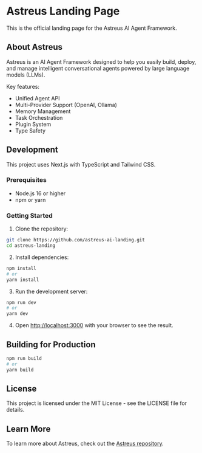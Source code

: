 # Astreus Landing Page

This is the official landing page for the Astreus AI Agent Framework.

## About Astreus

Astreus is an AI Agent Framework designed to help you easily build, deploy, and manage intelligent conversational agents powered by large language models (LLMs).

Key features:
- Unified Agent API
- Multi-Provider Support (OpenAI, Ollama)
- Memory Management
- Task Orchestration
- Plugin System
- Type Safety

## Development

This project uses Next.js with TypeScript and Tailwind CSS.

### Prerequisites

- Node.js 16 or higher
- npm or yarn

### Getting Started

1. Clone the repository:
```bash
git clone https://github.com/astreus-ai-landing.git
cd astreus-landing
```

2. Install dependencies:
```bash
npm install
# or
yarn install
```

3. Run the development server:
```bash
npm run dev
# or
yarn dev
```

4. Open [http://localhost:3000](http://localhost:3000) with your browser to see the result.

## Building for Production

```bash
npm run build
# or
yarn build
```

## License

This project is licensed under the MIT License - see the LICENSE file for details.

## Learn More

To learn more about Astreus, check out the [Astreus repository](https://github.com/astreus-ai). 